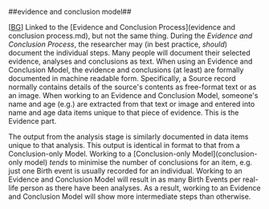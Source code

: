 ##evidence and conclusion model##

\[[BG](SOURCES.md#BG)\] Linked to the [Evidence and Conclusion Process](evidence and conclusion process.md), but not the same thing. During the *Evidence and Conclusion Process*, the researcher may (in best practice, *should*) document the individual steps. Many people will document their selected evidence, analyses and conclusions as text. When using an Evidence and Conclusion Model, the evidence and conclusions (at least) are formally documented in machine readable form. Specifically, a Source record normally contains details of the source's contents as free-format text or as an image. When working to an Evidence and Conclusion Model, someone's name and age (e.g.) are extracted from that text or image and entered into name and age data items unique to that piece of evidence. This is the Evidence part.

The output from the analysis stage is similarly documented in data items unique to that analysis. This output is identical in format to that from a Conclusion-only Model. Working to a [Conclusion-only Model](conclusion-only model) *tends* to minimise the number of conclusions for an item, e.g. just one Birth event is usually recorded for an individual. Working to an Evidence and Conclusion Model will result in as many Birth Events per real-life person as there have been analyses. As a result, working to an Evidence and Conclusion Model will show more intermediate steps than otherwise.
